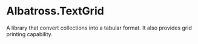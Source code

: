 # Albatross.TextGrid
A library that convert collections into a tabular format.  It also provides grid printing capability.
